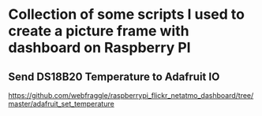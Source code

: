 # Collection of some scripts I used to create a picture frame with dashboard on Raspberry PI

## Send DS18B20 Temperature to Adafruit IO
https://github.com/webfraggle/raspberrypi_flickr_netatmo_dashboard/tree/master/adafruit_set_temperature

